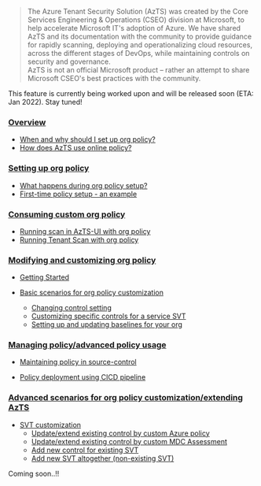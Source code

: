 > The Azure Tenant Security Solution (AzTS) was created by the Core Services Engineering & Operations (CSEO) division at Microsoft, to help accelerate Microsoft IT's adoption of Azure. We have shared AzTS and its documentation with the community to provide guidance for rapidly scanning, deploying and operationalizing cloud resources, across the different stages of DevOps, while maintaining controls on security and governance.
<br>AzTS is not an official Microsoft product – rather an attempt to share Microsoft CSEO's best practices with the community.

This feature is currently being worked upon and will be released soon (ETA: Jan 2022). Stay tuned!

### [Overview](#)
 - [When and why should I set up org policy?](#)
 - [How does AzTS use online policy?](#)

### [Setting up org policy](#)
 - [What happens during org policy setup?](#)
 - [First-time policy setup - an example](#)
 
### [Consuming custom org policy](#)

 - [Running scan in AzTS-UI with org policy](#)
 - [Running Tenant Scan with org policy](#)

 
### [Modifying and customizing org policy](#)
 - [Getting Started](#)


 - [Basic scenarios for org policy customization](#)

      - [Changing control setting](#)
      - [Customizing specific controls for a service SVT](#)
      - [Setting up and updating baselines for your org](#)

### [Managing policy/advanced policy usage ](#)

- [Maintaining policy in source-control](#)

- [Policy deployment using CICD pipeline](#)


### [Advanced scenarios for org policy customization/extending AzTS](#) 

- [SVT customization](Readme.md#customizing-the-svts)
   - [Update/extend existing control by custom Azure policy](#)
   - [Update/extend existing control by custom MDC Assessment](#)
   - [Add new control for existing SVT](#)
   - [Add new SVT altogether (non-existing SVT)](#)




Coming soon..!!
